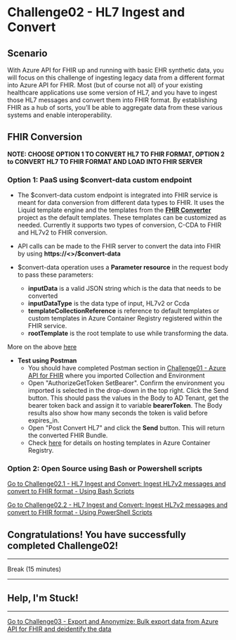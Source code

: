 # Challenge02 - HL7 Ingest and Convert

## Scenario
With Azure API for FHIR up and running with basic EHR synthetic data, you will focus on this challenge of ingesting legacy data from a different format into Azure API for FHIR. Most (but of course not all) of your existing healthcare applications use some version of HL7, and you have to ingest those HL7 messages and convert them into FHIR format. By establishing FHIR as a hub of sorts, you’ll be able to aggregate data from these various systems and enable interoperability.

## FHIR Conversion 

**NOTE: CHOOSE OPTION 1 TO CONVERT HL7 TO FHIR FORMAT, OPTION 2 to CONVERT HL7 TO FHIR FORMAT AND LOAD INTO FHIR SERVER**

### Option 1: **PaaS** using $convert-data custom endpoint
* The $convert-data custom endpoint is integrated into FHIR service is meant for data conversion from different data types to FHIR. It uses the Liquid template engine and the templates from the **[FHIR Converter](https://github.com/microsoft/FHIR-Converter)** project as the default templates. These templates can be customized as needed. Currently it supports two types of conversion, C-CDA to FHIR and HL7v2 to FHIR conversion.

* API calls can be made to the FHIR server to convert the data into FHIR by using **https://<<FHIR service base URL>>/$convert-data**

* $convert-data operation uses a **Parameter resource** in the request body to pass these parameters:
    * **inputData** is a valid JSON string which is the data that needs to be converted
    * **inputDataType** is the data type of input, HL7v2 or Ccda 
    * **templateCollectionReference** is reference to default templates or custom templates in Azure Container Registry registered within the FHIR service.
    * **rootTemplate** is the root template to use while transforming the data.

More on the above [here](https://docs.microsoft.com/en-us/azure/healthcare-apis/fhir/convert-data)

* **Test using Postman**
    * You should have completed Postman section in [Challenge01 - Azure API for FHIR](../Challenge01-AzureAPIforFHIR/ReadMe.md) where you imported Collection and Environment
    * Open "AuthorizeGetToken SetBearer". Confirm the environment you imported is selected in the drop-down in the top right. Click the Send button. This should pass the values in the Body to AD Tenant, get the bearer token back and assign it to variable **bearerToken**. The Body results also show how many seconds the token is valid before expires_in.
    * Open "Post Convert HL7" and click the **Send** button. This will return the converted FHIR Bundle.
    * Check [here](https://docs.microsoft.com/en-us/azure/healthcare-apis/fhir/convert-data) for details on hosting templates in Azure Container Registry.

### Option 2: **Open Source** using Bash or Powershell scripts
[Go to Challenge02.1 - HL7 Ingest and Convert: Ingest HL7v2 messages and convert to FHIR format - Using Bash Scripts](../Challenge02.1-HL7IngestandConvertUsingBash/ReadMe.md)

[Go to Challenge02.2 - HL7 Ingest and Convert: Ingest HL7v2 messages and convert to FHIR format - Using PowerShell Scripts](../Challenge02.1-HL7IngestandConvertUsingPS/ReadMe.md)

## Congratulations! You have successfully completed Challenge02!

---

Break (15 minutes)

---

## Help, I'm Stuck!


***

[Go to Challenge03 - Export and Anonymize: Bulk export data from Azure API for FHIR and deidentify the data](../Challenge03-ExportandAnonymizeData/ReadMe.md)
